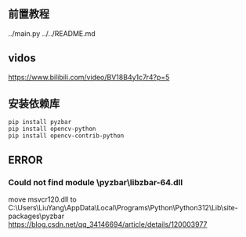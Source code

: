 ## 前置教程
../main.py
../../README.md

## vidos
https://www.bilibili.com/video/BV18B4y1c7r4?p=5

## 安装依赖库
```shell
pip install pyzbar
pip install opencv-python
pip install opencv-contrib-python
```

## ERROR 
### Could not find module  \pyzbar\libzbar-64.dll
move msvcr120.dll to C:\Users\LiuYang\AppData\Local\Programs\Python\Python312\Lib\site-packages\pyzbar  
https://blog.csdn.net/qq_34146694/article/details/120003977  
